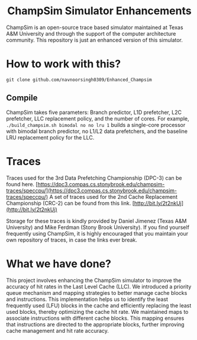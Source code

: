 <h1 align="center"> ChampSim Simulator Enhancements </h1>

ChampSim is an open-source trace based simulator maintained at Texas A&M University and through the support of the computer architecture community. This repository is just an enhanced version of this simulator. 

# How to work with this?

`git clone github.com/navnoorsingh0309/Enhanced_Champsim`

## Compile

ChampSim takes five parameters: Branch predictor, L1D prefetcher, L2C prefetcher, LLC replacement policy, and the number of cores. For example, `./build_champsim.sh bimodal no no lru 1` builds a single-core processor with bimodal branch predictor, no L1/L2 data prefetchers, and the baseline LRU replacement policy for the LLC.

# Traces

Traces used for the 3rd Data Prefetching Championship (DPC-3) can be found here. [https://dpc3.compas.cs.stonybrook.edu/champsim-traces/speccpu/](https://dpc3.compas.cs.stonybrook.edu/champsim-traces/speccpu/) A set of traces used for the 2nd Cache Replacement Championship (CRC-2) can be found from this link. [http://bit.ly/2t2nkUj](http://bit.ly/2t2nkUj)

Storage for these traces is kindly provided by Daniel Jimenez (Texas A&M University) and Mike Ferdman (Stony Brook University). If you find yourself frequently using ChampSim, it is highly encouraged that you maintain your own repository of traces, in case the links ever break.

# What we have done?

This project involves enhancing the ChampSim simulator to improve the accuracy of hit rates in the Last Level Cache (LLC). We introduced a priority queue mechanism and mapping strategies to better manage cache blocks and instructions. This implementation helps us to identify the least frequently used (LFU) blocks in the cache and efficiently replacing the least used blocks, thereby optimizing the cache hit rate. We maintained maps to associate instructions with different cache blocks. This mapping ensures that instructions are directed to the appropriate blocks, further improving cache management and hit rate accuracy.
